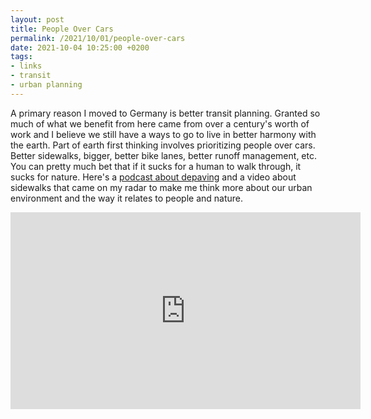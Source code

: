 ```yaml
---
layout: post
title: People Over Cars
permalink: /2021/10/01/people-over-cars
date: 2021-10-04 10:25:00 +0200
tags:
- links
- transit
- urban planning
---
```


A primary reason I moved to Germany is better transit planning. Granted so much of what we benefit from here came from over a century's worth of work and I believe we still have a ways to go to live in better harmony with the earth. Part of earth first thinking involves prioritizing people over cars. Better sidewalks, bigger, better bike lanes, better runoff management, etc. You can pretty much bet that if it sucks for a human to walk through, it sucks for nature. Here's a [podcast about depaving](https://overcast.fm/+BWmG_boAk) and a video about sidewalks that came on my radar to make me think more about our urban environment and the way it relates to people and nature. 

<iframe class="img-fluid" width="560" height="315" src="https://www.youtube-nocookie.com/embed/9OfBpQgLXUc" title="YouTube video player" frameborder="0" allow="accelerometer; autoplay; clipboard-write; encrypted-media; gyroscope; picture-in-picture" allowfullscreen></iframe>
